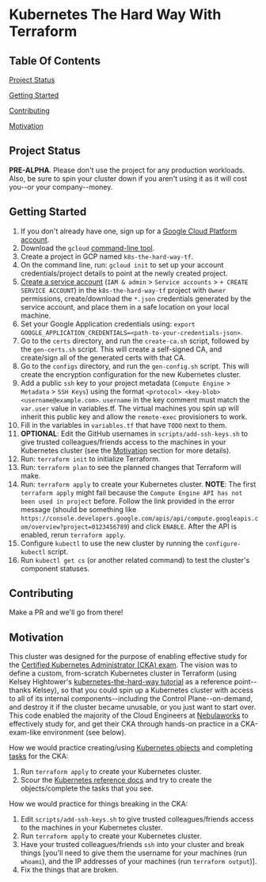 # Kubernetes The Hard Way With Terraform

## Table Of Contents

[Project Status](#project-status)

[Getting Started](#getting-started)

[Contributing](#contributing)

[Motivation](#motivation)

## Project Status

**PRE-ALPHA**. Please don't use the project for any production workloads. Also, be sure to spin your cluster down if you aren't using it as it will cost you--or your company--money.

## Getting Started

1. If you don't already have one, sign up for a [Google Cloud Platform account](https://cloud.google.com/).
1. Download the `gcloud` [command-line tool](https://cloud.google.com/sdk/gcloud/).
1. Create a project in GCP named `k8s-the-hard-way-tf`.
1. On the command line, run: `gcloud init` to set up your account credentials/project details to point at the newly created project.
1. [Create a service account](https://cloud.google.com/iam/docs/creating-managing-service-accounts) (`IAM & admin` > `Service accounts` > `+ CREATE SERVICE ACCOUNT`) in the `k8s-the-hard-way-tf` project with `Owner` permissions, create/download the `*.json` credentials generated by the service account, and place them in a safe location on your local machine.
1. Set your Google Application credentials using: `export GOOGLE_APPLICATION_CREDENTIALS=<path-to-your-credentials-json>`.
1. Go to the `certs` directory, and run the `create-ca.sh` script, followed by the `gen-certs.sh` script. This will create a self-signed CA, and create/sign all of the generated certs with that CA.
1. Go to the `configs` directory, and run the `gen-config.sh` script. This will create the encryption configuration for the new Kubernetes cluster.
1. Add a public `ssh` key to your project metadata (`Compute Engine` > `Metadata` > `SSH Keys`) using the format `<protocol> <key-blob> <username@example.com>`. `username` in the key comment must match the `var.user` value in variables.tf. The virtual machines you spin up will inherit this public key and allow the `remote-exec` provisioners to work.
1. Fill in the variables in `variables.tf` that have `TODO` next to them.
1. **OPTIONAL**: Edit the GitHub usernames in `scripts/add-ssh-keys.sh` to give trusted colleagues/friends access to the machines in your Kubernetes cluster (see the [Motivation](#motivation) section for more details).
1. Run: `terraform init` to initialize Terraform.
1. Run: `terraform plan` to see the planned changes that Terraform will make.
1. Run: `terraform apply` to create your Kubernetes cluster. **NOTE**: The first `terraform apply` might fail because the `Compute Engine API has not been used in project` before. Follow the link provided in the error message (should be something like `https://console.developers.google.com/apis/api/compute.googleapis.com/overview?project=0123456789`) and click `ENABLE`. After the API is enabled, rerun `terraform apply`.
1. Configure `kubectl` to use the new cluster by running the `configure-kubectl` script.
1. Run `kubectl get cs` (or another related command) to test the cluster's component statuses.

## Contributing

Make a PR and we'll go from there!

## Motivation

This cluster was designed for the purpose of enabling effective study for the [Certified Kubernetes Administrator (CKA) exam](https://www.cncf.io/certification/cka/). The vision was to define a custom, from-scratch Kubernetes cluster in Terraform (using Kelsey Hightower's [kubernetes-the-hard-way tutorial](https://github.com/kelseyhightower/kubernetes-the-hard-way) as a reference point--thanks Kelsey), so that you could spin up a Kubernetes cluster with access to all of its internal components--including the Control Plane--on-demand, and destroy it if the cluster became unusable, or you just want to start over. This code enabled the majority of the Cloud Engineers at [Nebulaworks](https://nebulaworks.com/) to effectively study for, and get their CKA through hands-on practice in a CKA-exam-like environment (see below).

How we would practice creating/using [Kubernetes objects](https://kubernetes.io/docs/concepts/overview/working-with-objects/kubernetes-objects/) and completing [tasks](https://kubernetes.io/docs/tasks/) for the CKA:
1. Run `terraform apply` to create your Kubernetes cluster.
1. Scour the [Kubernetes reference docs](https://kubernetes.io/docs/tasks/) and try to create the objects/complete the tasks that you see.

How we would practice for things breaking in the CKA:
1. Edit `scripts/add-ssh-keys.sh` to give trusted colleagues/friends access to the machines in your Kubernetes cluster.
1. Run `terraform apply` to create your Kubernetes cluster.
1. Have your trusted colleagues/friends `ssh` into your cluster and break things [you'll need to give them the username for your machines (run `whoami`), and the IP addresses of your machines (run `terraform output`)].
1. Fix the things that are broken.
